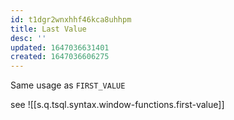 ```yaml
---
id: t1dgr2wnxhhf46kca8uhhpm
title: Last Value
desc: ''
updated: 1647036631401
created: 1647036606275
---
```


Same usage as `FIRST_VALUE`

see ![[s.q.tsql.syntax.window-functions.first-value]]
